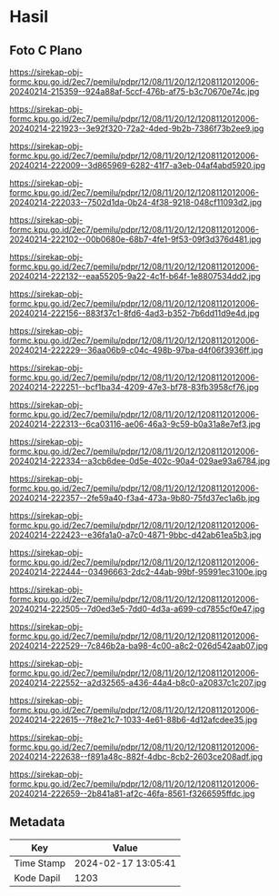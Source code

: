 # Hasil

## Foto C Plano

https://sirekap-obj-formc.kpu.go.id/2ec7/pemilu/pdpr/12/08/11/20/12/1208112012006-20240214-215359--924a88af-5ccf-476b-af75-b3c70670e74c.jpg

https://sirekap-obj-formc.kpu.go.id/2ec7/pemilu/pdpr/12/08/11/20/12/1208112012006-20240214-221923--3e92f320-72a2-4ded-9b2b-7386f73b2ee9.jpg

https://sirekap-obj-formc.kpu.go.id/2ec7/pemilu/pdpr/12/08/11/20/12/1208112012006-20240214-222009--3d865969-6282-41f7-a3eb-04af4abd5920.jpg

https://sirekap-obj-formc.kpu.go.id/2ec7/pemilu/pdpr/12/08/11/20/12/1208112012006-20240214-222033--7502d1da-0b24-4f38-9218-048cf11093d2.jpg

https://sirekap-obj-formc.kpu.go.id/2ec7/pemilu/pdpr/12/08/11/20/12/1208112012006-20240214-222102--00b0680e-68b7-4fe1-9f53-09f3d376d481.jpg

https://sirekap-obj-formc.kpu.go.id/2ec7/pemilu/pdpr/12/08/11/20/12/1208112012006-20240214-222132--eaa55205-9a22-4c1f-b64f-1e8807534dd2.jpg

https://sirekap-obj-formc.kpu.go.id/2ec7/pemilu/pdpr/12/08/11/20/12/1208112012006-20240214-222156--883f37c1-8fd6-4ad3-b352-7b6dd11d9e4d.jpg

https://sirekap-obj-formc.kpu.go.id/2ec7/pemilu/pdpr/12/08/11/20/12/1208112012006-20240214-222229--36aa06b9-c04c-498b-97ba-d4f06f3936ff.jpg

https://sirekap-obj-formc.kpu.go.id/2ec7/pemilu/pdpr/12/08/11/20/12/1208112012006-20240214-222251--bcf1ba34-4209-47e3-bf78-83fb3958cf76.jpg

https://sirekap-obj-formc.kpu.go.id/2ec7/pemilu/pdpr/12/08/11/20/12/1208112012006-20240214-222313--6ca03116-ae06-46a3-9c59-b0a31a8e7ef3.jpg

https://sirekap-obj-formc.kpu.go.id/2ec7/pemilu/pdpr/12/08/11/20/12/1208112012006-20240214-222334--a3cb6dee-0d5e-402c-90a4-029ae93a6784.jpg

https://sirekap-obj-formc.kpu.go.id/2ec7/pemilu/pdpr/12/08/11/20/12/1208112012006-20240214-222357--2fe59a40-f3a4-473a-9b80-75fd37ec1a6b.jpg

https://sirekap-obj-formc.kpu.go.id/2ec7/pemilu/pdpr/12/08/11/20/12/1208112012006-20240214-222423--e36fa1a0-a7c0-4871-9bbc-d42ab61ea5b3.jpg

https://sirekap-obj-formc.kpu.go.id/2ec7/pemilu/pdpr/12/08/11/20/12/1208112012006-20240214-222444--03496663-2dc2-44ab-99bf-95991ec3100e.jpg

https://sirekap-obj-formc.kpu.go.id/2ec7/pemilu/pdpr/12/08/11/20/12/1208112012006-20240214-222505--7d0ed3e5-7dd0-4d3a-a699-cd7855cf0e47.jpg

https://sirekap-obj-formc.kpu.go.id/2ec7/pemilu/pdpr/12/08/11/20/12/1208112012006-20240214-222529--7c846b2a-ba98-4c00-a8c2-026d542aab07.jpg

https://sirekap-obj-formc.kpu.go.id/2ec7/pemilu/pdpr/12/08/11/20/12/1208112012006-20240214-222552--a2d32565-a436-44a4-b8c0-a20837c1c207.jpg

https://sirekap-obj-formc.kpu.go.id/2ec7/pemilu/pdpr/12/08/11/20/12/1208112012006-20240214-222615--7f8e21c7-1033-4e61-88b6-4d12afcdee35.jpg

https://sirekap-obj-formc.kpu.go.id/2ec7/pemilu/pdpr/12/08/11/20/12/1208112012006-20240214-222638--f891a48c-882f-4dbc-8cb2-2603ce208adf.jpg

https://sirekap-obj-formc.kpu.go.id/2ec7/pemilu/pdpr/12/08/11/20/12/1208112012006-20240214-222659--2b841a81-af2c-46fa-8561-f3266595ffdc.jpg


## Metadata

| Key        | Value               |
| ---------- | ------------------- |
| Time Stamp | 2024-02-17 13:05:41 |
| Kode Dapil | 1203                |



